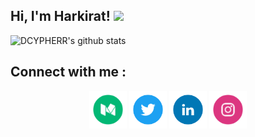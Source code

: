 ## Hi, I'm Harkirat! <img src="https://raw.githubusercontent.com/MartinHeinz/MartinHeinz/master/wave.gif" width="30px">

<!-- <p align="left"> <img src="https://komarev.com/ghpvc/?username=DCYPHERR" alt="DCYPHERR" /> </p>

<br>

- 🔭 I’m currently working on - <a href="https://github.com/rdotjain/notefy"><img src="https://assets.servatom.com/notefy/logo.png" height="15px"> Notefy</a> .
- 🌱 I’m currently learning - DSA
- 👯 I’m looking to collaborate on - Flutter projects
- 🤔 I’m looking for help with - Flutter SM
- 📫 How to reach me: harkiratsinghmkkar@yahoo.com
- 😄 Pronouns: He/Him
<br> -->

![DCYPHERR's github stats](https://github-readme-stats.vercel.app/api?username=dcypherr&count_private=true&include_all_commits=true&show_icons=true&theme=dracula)
<br>
<!-- [![Top Langs](https://github-readme-stats.vercel.app/api/top-langs/?username=dcypherr&langs_count=8)](https://github.com/dcypherr/github-readme-stats) -->
## Connect with me :
<p align="center">
<a href="https://medium.com/@C3RRUPT"><img src="https://github.com/aritraroy/social-icons/blob/master/medium-icon.png?raw=true" width="60"></a>
<a href="https://twitter.com/C3RRUPT"><img src="https://github.com/aritraroy/social-icons/blob/master/twitter-icon.png?raw=true" width="60"></a>
<a href="https://www.linkedin.com/in/harkirat-singh-makkar/"><img src="https://github.com/aritraroy/social-icons/blob/master/linkedin-icon.png?raw=true" width="60"></a>
<a href="https://instagram.com/desii.me.rollin"><img src="https://github.com/aritraroy/social-icons/blob/master/instagram-icon.png?raw=true" width="60"></a>
</p>
